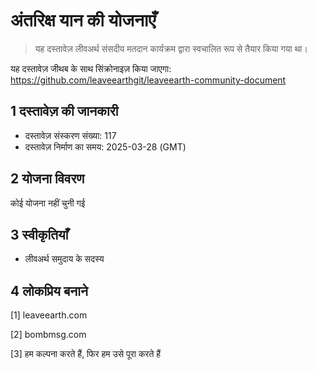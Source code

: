 # अंतरिक्ष यान की योजनाएँ

>यह दस्तावेज़ लीवअर्थ संसदीय मतदान कार्यक्रम द्वारा स्वचालित रूप से तैयार किया गया था।

यह दस्तावेज़ जीथब के साथ सिंक्रोनाइज़ किया जाएगा: https://github.com/leaveearthgit/leaveearth-community-document

## 1 दस्तावेज़ की जानकारी

- दस्तावेज़ संस्करण संख्या: 117
- दस्तावेज़ निर्माण का समय: 2025-03-28 (GMT)

## 2 योजना विवरण

कोई योजना नहीं चुनी गई

## 3 स्वीकृतियाँ
* लीवअर्थ समुदाय के सदस्य

## 4 लोकप्रिय बनाने
[1] leaveearth.com

[2] bombmsg.com

[3] हम कल्पना करते हैं, फिर हम उसे पूरा करते हैं